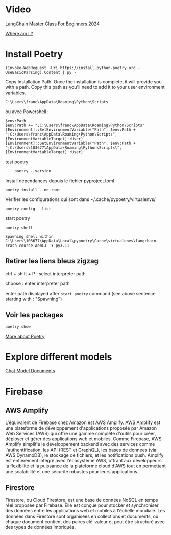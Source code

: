 # Video

[LangChain Master Class For Beginners 2024](https://www.youtube.com/watch?v=yF9kGESAi3M)

[Where am I ?](https://youtu.be/yF9kGESAi3M?si=7YUPv2unz6PDkzYW&t=1251)

#  Install Poetry

    (Invoke-WebRequest -Uri https://install.python-poetry.org -UseBasicParsing).Content | py -

Copy Installation Path: Once the installation is complete, it will provide you with a path. Copy this path as you'll need to add it to your user environment variables.

    C:\Users\franc\AppData\Roaming\Python\Scripts

ou avec Powershell :
    
    $env:Path
    $env:Path += ";C:\Users\franc\AppData\Roaming\Python\Scripts"
    [Environment]::SetEnvironmentVariable("Path", $env:Path + ";C:\Users\franc\AppData\Roaming\Python\Scripts", [EnvironmentVariableTarget]::User)
    [Environment]::SetEnvironmentVariable("Path", $env:Path + ";C:\Users\103677\AppData\Roaming\Python\Scripts\", [EnvironmentVariableTarget]::User)



test poetry

        poetry --version

Install dépendances depuis le fichier pyproject.toml

    poetry install --no-root

Vérifier les configurations qui sont dans ~/.cache/pypoetry/virtualenvs/

    poetry config --list


start poetry

    poetry shell        

    Spawning shell within C:\Users\103677\AppData\Local\pypoetry\Cache\virtualenvs\langchain-crash-course-AemLJ--Y-py3.11

## Retirer les liens bleus zigzag

ctrl + shift + P : select interpreter path

choose : enter interpreter path 

enter path displayed after `start poetry` command (see above sentence starting with : "Spawning")

## Voir les packages

    poetry show


[More about Poetry](https://www.youtube.com/watch?v=Ji2XDxmXSOM)

# Explore different models

[Chat Model Documents](https://python.langchain.com/v0.2/docs/integrations/chat/)

# Firebase 

## AWS Amplify
L'équivalent de Firebase chez Amazon est AWS Amplify. AWS Amplify est une plateforme de développement d'applications proposée par Amazon Web Services (AWS) qui offre une gamme complète d'outils pour créer, déployer et gérer des applications web et mobiles. Comme Firebase, AWS Amplify simplifie le développement backend avec des services comme l'authentification, les API (REST et GraphQL), les bases de données (via AWS DynamoDB), le stockage de fichiers, et les notifications push. Amplify est entièrement intégré avec l'écosystème AWS, offrant aux développeurs la flexibilité et la puissance de la plateforme cloud d'AWS tout en permettant une scalabilité et une sécurité robustes pour leurs applications.

## Firestore
Firestore, ou Cloud Firestore, est une base de données NoSQL en temps réel proposée par Firebase. Elle est conçue pour stocker et synchroniser des données entre les applications web et mobiles à l'échelle mondiale. Les données dans Firestore sont organisées en collections et documents, où chaque document contient des paires clé-valeur et peut être structuré avec des types de données imbriqués.





